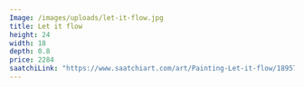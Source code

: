 ```yaml
---
Image: /images/uploads/let-it-flow.jpg
title: Let it flow
height: 24
width: 18
depth: 0.8
price: 2284
saatchiLink: "https://www.saatchiart.com/art/Painting-Let-it-flow/189576/4168600/view"
---
```

